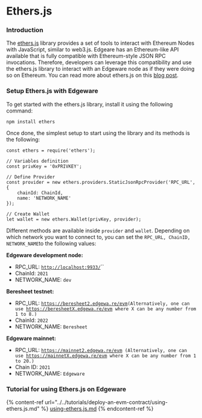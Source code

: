 # Ethers.js

### Introduction <a href="introduction" id="introduction"></a>

The [ethers.js](https://docs.ethers.io) library provides a set of tools to interact with Ethereum Nodes with JavaScript, similar to web3.js. Edgeare has an Ethereum-like API available that is fully compatible with Ethereum-style JSON RPC invocations. Therefore, developers can leverage this compatibility and use the ethers.js library to interact with an Edgeware node as if they were doing so on Ethereum. You can read more about ethers.js on this [blog post](https://medium.com/l4-media/announcing-ethers-js-a-web3-alternative-6f134fdd06f3).

### Setup Ethers.js with Edgeware <a href="setup-ethersjs-with-moonbeam" id="setup-ethersjs-with-moonbeam"></a>

To get started with the ethers.js library, install it using the following command:

```
npm install ethers
```

Once done, the simplest setup to start using the library and its methods is the following:

```
const ethers = require('ethers');

// Variables definition
const privKey = '0xPRIVKEY';

// Define Provider
const provider = new ethers.providers.StaticJsonRpcProvider('RPC_URL', {
    chainId: ChainId,
    name: 'NETWORK_NAME'
});

// Create Wallet
let wallet = new ethers.Wallet(privKey, provider);
```

Different methods are available inside `provider` and `wallet`. Depending on which network you want to connect to, you can set the `RPC_URL, ChainID, NETWORK_NAME`to the following values:

**Edgeware development node:**

* RPC_URL:  [`http://localhost:9933/`](http://localhost:9933)``
* ChainId: `2021`
* NETWORK_NAME: `dev`

**Beresheet testnet:**

* RPC_URL:  [`https://beresheet2.edgewa.re/evm`](https://beresheet2.edgewa.re/evm)`(Alternatively, one can use `[`https://beresheetX.edgewa.re/evm`](https://beresheetx.edgewa.re/evm)` where X can be any number from 1 to 8.)`
* ChainId: `2022`
* NETWORK_NAME: `Beresheet`

**Edgeware mainnet:**

* RPC_URL: [`https://mainnet2.edgewa.re/evm`](https://mainnet2.edgewa.re/evm)`  (Alternatively, one can use  `[`https://mainnetX.edgewa.re/evm`](https://mainnetx.edgewa.re/evm)` where X can be any number from 1 to 20.)`
* Chain ID: `2021`
* NETWORK_NAME: `Edgeware`

### Tutorial for using Ethers.js on Edgeware

{% content-ref url="../../tutorials/deploy-an-evm-contract/using-ethers.js.md" %}
[using-ethers.js.md](../../tutorials/deploy-an-evm-contract/using-ethers.js.md)
{% endcontent-ref %}

